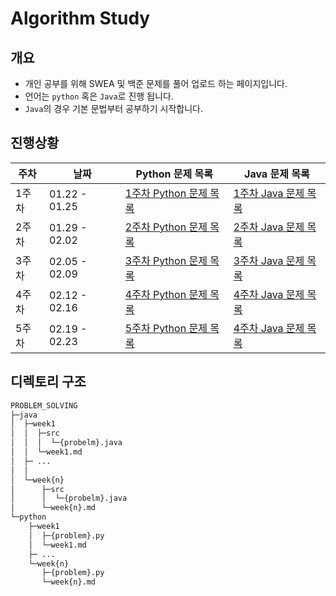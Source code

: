 # Algorithm Study

## 개요

* 개인 공부를 위해 SWEA 및 백준 문제를 풀어 업로드 하는 페이지입니다. 
* 언어는 ```python``` 혹은 ```Java```로 진행 됩니다. 
*  ```Java```의 경우 기본 문법부터 공부하기 시작합니다. 


## 진행상황

|주차|날짜|Python 문제 목록|Java 문제 목록|
|----|------|---|---|
|1주차|01.22 - 01.25|[1주차 Python 문제 목록](https://github.com/pkm-master/problem_solving/tree/master/python/week1/week1.md) | [1주차 Java 문제 목록](https://github.com/pkm-master/problem_solving/tree/master/java/week1/week1.md)
|2주차|01.29 - 02.02|[2주차 Python 문제 목록](https://github.com/pkm-master/problem_solving/tree/master/python/week2/week2.md) | [2주차 Java 문제 목록](https://github.com/pkm-master/problem_solving/tree/master/java/week2/week2.md)
|3주차|02.05 - 02.09|[3주차 Python 문제 목록](https://github.com/pkm-master/problem_solving/tree/master/python/week3/week3.md) | [3주차 Java 문제 목록](https://github.com/pkm-master/problem_solving/tree/master/java/week3/week3.md)
|4주차|02.12 - 02.16|[4주차 Python 문제 목록](https://github.com/pkm-master/problem_solving/tree/master/python/week4/week4.md) | [4주차 Java 문제 목록](https://github.com/pkm-master/problem_solving/tree/master/java/week4/week4.md)
|5주차|02.19 - 02.23|[5주차 Python 문제 목록](https://github.com/pkm-master/problem_solving/tree/master/python/week5/week5.md) | [4주차 Java 문제 목록](https://github.com/pkm-master/problem_solving/tree/master/java/week5/week5.md)


## 디렉토리 구조

```bash
PROBLEM_SOLVING
├─java
│  ├─week1
│  │  ├─src
│  │  │  └─{probelm}.java
│  │  └─week1.md 
│  ├─ ...
│  │  
│  └─week{n}
│      ├─src
│      │  └─{probelm}.java
│      └─week{n}.md
└─python
    ├─week1
    │  ├─{problem}.py
    │  └─week1.md
    ├─ ...
    └─week{n}
       ├─{problem}.py
       └─week{n}.md
```


